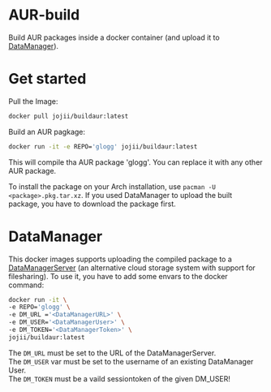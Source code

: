 # AUR-build

Build AUR packages inside a docker container (and upload it to [DataManager](https://github.com/DataManager-Go)).

# Get started
Pull the Image:
```bash
docker pull jojii/buildaur:latest
```

Build an AUR pagkage:
```bash
docker run -it -e REPO='glogg' jojii/buildaur:latest
```

This will compile tha AUR package 'glogg'. You can replace it with any other AUR package.<br>

To install the package on your Arch installation, use `pacman -U <package>.pkg.tar.xz`. If you used DataManager to upload the built package, you have to download the package first.

# DataManager
This docker images supports uploading the compiled package to a [DataManagerServer](https://github.com/DataManager-Go/DataManagerServer) (an alternative cloud storage system with support for filesharing). To use it, you have to add some envars to the docker command:
```bash
docker run -it \ 
-e REPO='glogg' \
-e DM_URL ='<DataManagerURL>' \
-e DM_USER='<DataManagerUser>' \
-e DM_TOKEN='<DataManagerToken>' \
jojii/buildaur:latest
```
The `DM_URL` must be set to the URL of the DataManagerServer.<br>
The `DM_USER` var must be set to the username of an existing DataManager User.<br>
The `DM_TOKEN` must be a vaild sessiontoken of the given DM_USER!
